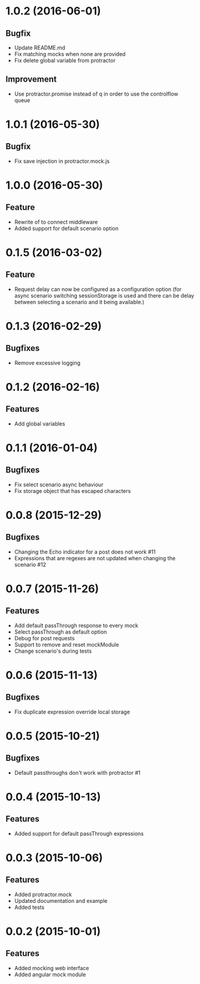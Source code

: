 <a name="1.0.2"></a>
# 1.0.2 (2016-06-01)

## Bugfix
- Update README.md
- Fix matching mocks when none are provided
- Fix delete global variable from protractor

## Improvement
- Use protractor.promise instead of q in order to use the controlflow queue

<a name="1.0.1"></a>
# 1.0.1 (2016-05-30)

## Bugfix
- Fix save injection in protractor.mock.js

<a name="1.0.0"></a>
# 1.0.0 (2016-05-30)

## Feature
- Rewrite of to connect middleware
- Added support for default scenario option

<a name="0.1.5"></a>
# 0.1.5 (2016-03-02)

## Feature
- Request delay can now be configured as a configuration option 
(for async scenario switching sessionStorage is used and there can be delay between selecting a scenario and it being available.)

<a name="0.1.3"></a>
# 0.1.3 (2016-02-29)

## Bugfixes
- Remove excessive logging

<a name="0.1.2"></a>
# 0.1.2 (2016-02-16)

## Features
- Add global variables

<a name="0.1.1"></a>
# 0.1.1 (2016-01-04)

## Bugfixes
- Fix select scenario async behaviour
- Fix storage object that has escaped characters

<a name="0.0.8"></a>
# 0.0.8 (2015-12-29)

## Bugfixes
- Changing the Echo indicator for a post does not work #11
- Expressions that are regexes are not updated when changing the scenario #12

<a name="0.0.7"></a>
# 0.0.7 (2015-11-26)

## Features
- Add default passThrough response to every mock
- Select passThrough as default option
- Debug for post requests
- Support to remove and reset mockModule
- Change scenario's during tests

<a name="0.0.6"></a>
# 0.0.6 (2015-11-13)

## Bugfixes
- Fix duplicate expression override local storage

<a name="0.0.5"></a>
# 0.0.5 (2015-10-21)

## Bugfixes
- Default passthroughs don't work with protractor #1

<a name="0.0.4"></a>
# 0.0.4 (2015-10-13)

## Features
- Added support for default passThrough expressions

<a name="0.0.3"></a>
# 0.0.3 (2015-10-06)

## Features
- Added protractor.mock 
- Updated documentation and example
- Added tests

<a name="0.0.2"></a>
# 0.0.2 (2015-10-01)

## Features
- Added mocking web interface
- Added angular mock module